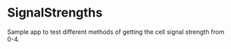 # SignalStrengths
Sample app to test different methods of getting the cell signal strength from 0-4.

